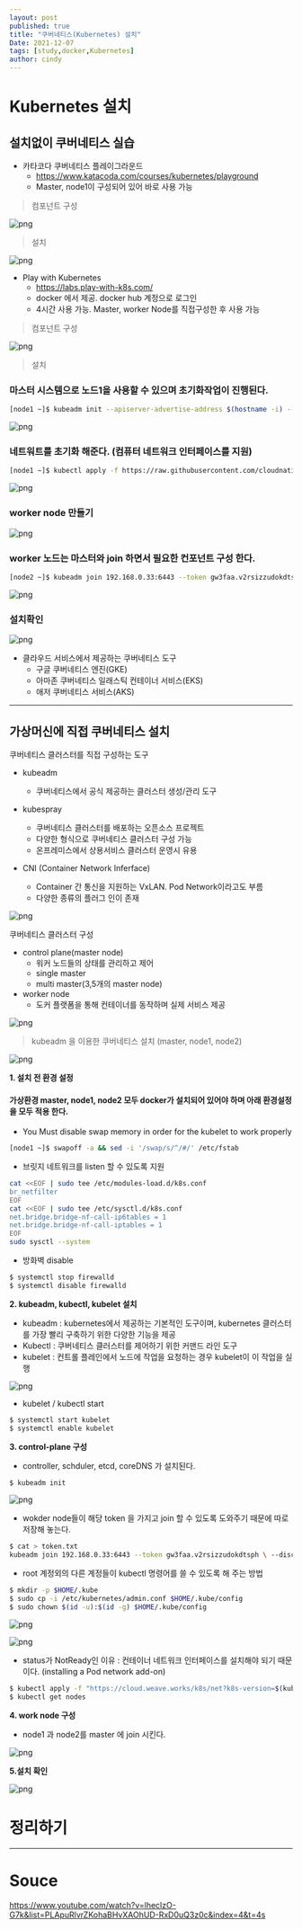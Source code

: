 ```yaml
---
layout: post
published: true
title: "쿠버네티스(Kubernetes) 설치"
Date: 2021-12-07
tags: [study,docker,Kubernetes]
author: cindy
---
```

# Kubernetes 설치

## 설치없이 쿠버네티스 실습
-  카타코다 쿠버네티스 플레이그라운드
   -  https://www.katacoda.com/courses/kubernetes/playground
   -  Master, node1이 구성되어 있어 바로 사용 가능
> 컴포넌트 구성

![png](/assets/img/Cindy/kubernetes/kubernetes_1.png)
> 설치

![png](/assets/img/Cindy/kubernetes/kubernetes_2.png)

-  Play with Kubernetes
   -  https://labs.play-with-k8s.com/
   -  docker 에서 제공. docker hub 계정으로 로그인
   -  4시간 사용 가능. Master, worker Node를 직접구성한 후 사용 가능
> 컴포넌트 구성

![png](/assets/img/Cindy/kubernetes/kubernetes_3.png)

> 설치

### 마스터 시스템으로 노드1을 사용할 수 있으며 초기화작업이 진행된다.
```bash
[node1 ~]$ kubeadm init --apiserver-advertise-address $(hostname -i) --pod-network-cidr 10.5.0.0/16
```
![png](/assets/img/Cindy/kubernetes/kubernetes_4.png)
### 네트워트를 초기화 해준다. (컴퓨터 네트워크 인터페이스를 지원)
```bash
[node1 ~]$ kubectl apply -f https://raw.githubusercontent.com/cloudnativelabs/kube-router/master/daemonset/kubeadm-kuberouter.yaml
```
![png](/assets/img/Cindy/kubernetes/kubernetes_5.png)

### worker node 만들기
![png](/assets/img/Cindy/kubernetes/kubernetes_6.png)

### worker 노드는 마스터와 join 하면서 필요한 컨포넌트 구성 한다.
```bash
[node2 ~]$ kubeadm join 192.168.0.33:6443 --token gw3faa.v2rsizzudokdtsph \ --discovery-token-ca-cert-hash sha256:3b0f59980ba4e7681cd722d0d791b630bacae7d3003f531c7a2d425de247ab7e
```
![png](/assets/img/Cindy/kubernetes/kubernetes_7.png)

### 설치확인
![png](/assets/img/Cindy/kubernetes/kubernetes_8.png)
  
- 클라우드 서비스에서 제공하는 쿠버네티스 도구
  - 구글 쿠버네티스 엔진(GKE)
  - 아마존 쿠버네티스 일래스틱 컨테이너 서비스(EKS)
  - 애저 쿠버네티스 서비스(AKS)  

---
## 가상머신에 직접 쿠버네티스 설치

쿠버네티스 클러스터를 직접 구성하는 도구
- kubeadm
  - 쿠버네티스에서 공식 제공하는 클러스터 생성/관리 도구
- kubespray
  - 쿠버네티스 클러스터를 배포하는 오픈소스 프로젝트
  - 다양한 형식으로 쿠버네티스 클러스터 구성 가능
  - 온프레미스에서 상용서비스 클러스터 운영시 유용

- CNI (Container Network Inferface)
  - Container 간 통신을 지원하는 VxLAN. Pod Network이라고도 부름
  - 다양한 종류의 플러그 인이 존재

![png](/assets/img/Cindy/kubernetes/kubernetes_9.png)

쿠버네티스 클러스터 구성
- control plane(master node)
  - 워커 노드들의 상태를 관리하고 제어
  - single master
  - multi master(3,5개의 master node)
- worker node
  - 도커 플랫폼을 통해 컨테이너를 동작하며 실제 서비스 제공
   
![png](/assets/img/Cindy/kubernetes/kubernetes_10.png)


> kubeadm 을 이용한 쿠버네티스 설치 (master, node1, node2)

![png](/assets/img/Cindy/kubernetes/kubernetes_11.png)

**1. 설치 전 환경 설정**
#### 가상환경 master, node1, node2 모두 docker가 설치되어 있어야 하며 아래 환경설정을 모두 적용 한다.

- You Must disable swap memory in order for the kubelet to work properly 
```bash
[node1 ~]$ swapoff -a && sed -i '/swap/s/^/#/' /etc/fstab
```
- 브릿지 네트워크를 listen 할 수 있도록 지원
```bash
cat <<EOF | sudo tee /etc/modules-load.d/k8s.conf
br_netfilter
EOF
cat <<EOF | sudo tee /etc/sysctl.d/k8s.conf
net.bridge.bridge-nf-call-ip6tables = 1
net.bridge.bridge-nf-call-iptables = 1
EOF
sudo sysctl --system
```
- 방화벽 disable
```bash
$ systemctl stop firewalld
$ systemctl disable firewalld
```

**2. kubeadm, kubectl, kubelet 설치**
  - kubeadm : kubernetes에서 제공하는 기본적인 도구이며, kubernetes 클러스터를 가장 빨리 구축하기 위한 다양한 기능을 제공
  - Kubectl : 쿠버네티스 클러스터를 제어하기 위한 커맨드 라인 도구
  - kubelet : 컨트롤 플레인에서 노드에 작업을 요청하는 경우 kubelet이 이 작업을 실행

![png](/assets/img/Cindy/kubernetes/kubernetes_20.png)

  - kubelet / kubectl start
```bash
$ systemctl start kubelet
$ systemctl enable kubelet
```

**3. control-plane 구성**
  - controller, schduler, etcd, coreDNS 가 설치된다.
```bash
$ kubeadm init
```
![png](/assets/img/Cindy/kubernetes/kubernetes_12.png)

  - wokder node들이 해당 token 을 가지고 join 할 수 있도록 도와주기 때문에 따로 저장해 놓는다.
```bash
$ cat > token.txt
kubeadm join 192.168.0.33:6443 --token gw3faa.v2rsizzudokdtsph \ --discovery-token-ca-cert-hash sha256:3b0f59980ba4e7681cd722d0d791b630bacae7d3003f531c7a2d425de247ab7e
```
  - root 계정외의 다른 계정들이 kubectl 명령어를 쓸 수 있도록 해 주는 방법
```bash
$ mkdir -p $HOME/.kube
$ sudo cp -i /etc/kubernetes/admin.conf $HOME/.kube/config
$ sudo chown $(id -u):$(id -g) $HOME/.kube/config
```
![png](/assets/img/Cindy/kubernetes/kubernetes_14.png)

![png](/assets/img/Cindy/kubernetes/kubernetes_13.png)

  - status가 NotReady인 이유 : 컨테이너 네트워크 인터페이스를 설치해야 되기 때문이다. (installing a Pod network add-on)
```bash
$ kubectl apply -f "https://cloud.weave.works/k8s/net?k8s-version=$(kubectl version | base64 | tr -d '\n')"
$ kubectl get nodes
```

**4. work node 구성**
  - node1 과 node2를 master 에 join 시킨다.
  
![png](/assets/img/Cindy/kubernetes/kubernetes_15.png)

**5.설치 확인**

![png](/assets/img/Cindy/kubernetes/kubernetes_16.png)

# 정리하기

---
# Souce
https://www.youtube.com/watch?v=lheclzO-G7k&list=PLApuRlvrZKohaBHvXAOhUD-RxD0uQ3z0c&index=4&t=4s